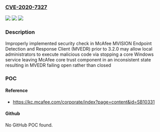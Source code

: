 ### [CVE-2020-7327](https://cve.mitre.org/cgi-bin/cvename.cgi?name=CVE-2020-7327)
![](https://img.shields.io/static/v1?label=Product&message=McAfee%20MVISION%20Endpoint%20Detection%20and%20Response%20&color=blue)
![](https://img.shields.io/static/v1?label=Version&message=3.x%3C%203.2.0%20&color=brighgreen)
![](https://img.shields.io/static/v1?label=Vulnerability&message=CWE-290%20Authentication%20Bypass%20by%20Spoofing&color=brighgreen)

### Description

Improperly implemented security check in McAfee MVISION Endpoint Detection and Response Client (MVEDR) prior to 3.2.0 may allow local administrators to execute malicious code via stopping a core Windows service leaving McAfee core trust component in an inconsistent state resulting in MVEDR failing open rather than closed

### POC

#### Reference
- https://kc.mcafee.com/corporate/index?page=content&id=SB10331

#### Github
No GitHub POC found.

